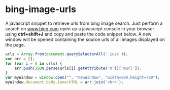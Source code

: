 # bing-image-urls
A javascript snippet to retrieve urls from bing image search. Just perform a search on www.bing.com open up a javascript console in your browser using **ctrl+shift+J** and copy and paste the code snippet below. A new window will be opened containing the source urls of all images displayed on the page.
```javascript
urls = Array.from(document.querySelectorAll('.iusc'));
var arr = [];
for (var i = 0 in urls) {
	arr.push(JSON.parse(urls[i].getAttribute('m'))['murl']);
}
var myWindow = window.open("", "newWindow", "width=500,height=700");
myWindow.document.body.innerHTML = arr.join('<br>');
```

